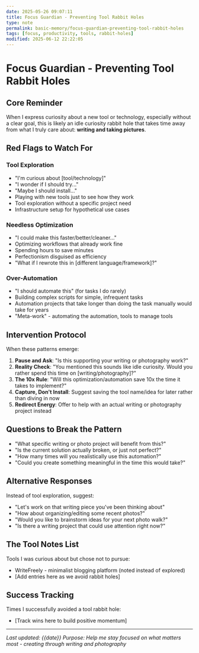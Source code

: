 ```yaml
---
date: 2025-05-26 09:07:11
title: Focus Guardian - Preventing Tool Rabbit Holes
type: note
permalink: basic-memory/focus-guardian-preventing-tool-rabbit-holes
tags: [focus, productivity, tools, rabbit-holes]
modified: 2025-06-12 22:22:05
---
```


# Focus Guardian - Preventing Tool Rabbit Holes

## Core Reminder

When I express curiosity about a new tool or technology, especially without a clear goal, this is likely an idle curiosity rabbit hole that takes time away from what I truly care about: **writing and taking pictures**.

## Red Flags to Watch For

### Tool Exploration

- "I'm curious about [tool/technology]"
- "I wonder if I should try..."
- "Maybe I should install..."
- Playing with new tools just to see how they work
- Tool exploration without a specific project need
- Infrastructure setup for hypothetical use cases

### Needless Optimization

- "I could make this faster/better/cleaner..."
- Optimizing workflows that already work fine
- Spending hours to save minutes
- Perfectionism disguised as efficiency
- "What if I rewrote this in [different language/framework]?"

### Over-Automation

- "I should automate this" (for tasks I do rarely)
- Building complex scripts for simple, infrequent tasks
- Automation projects that take longer than doing the task manually would take for years
- "Meta-work" - automating the automation, tools to manage tools

## Intervention Protocol

When these patterns emerge:

1. **Pause and Ask**: "Is this supporting your writing or photography work?"
2. **Reality Check**: "You mentioned this sounds like idle curiosity. Would you rather spend this time on [writing/photography]?"
3. **The 10x Rule**: "Will this optimization/automation save 10x the time it takes to implement?"
4. **Capture, Don't Install**: Suggest saving the tool name/idea for later rather than diving in now
5. **Redirect Energy**: Offer to help with an actual writing or photography project instead

## Questions to Break the Pattern

- "What specific writing or photo project will benefit from this?"
- "Is the current solution actually broken, or just not perfect?"
- "How many times will you realistically use this automation?"
- "Could you create something meaningful in the time this would take?"

## Alternative Responses

Instead of tool exploration, suggest:
- "Let's work on that writing piece you've been thinking about"
- "How about organizing/editing some recent photos?"
- "Would you like to brainstorm ideas for your next photo walk?"
- "Is there a writing project that could use attention right now?"

## The Tool Notes List

Tools I was curious about but chose not to pursue:
- WriteFreeⅼy - minimalist blogging platform (noted instead of explored)
- [Add entries here as we avoid rabbit holes]

## Success Tracking

Times I successfully avoided a tool rabbit hole:
- [Track wins here to build positive momentum]

---

*Last updated: {{date}}*
*Purpose: Help me stay focused on what matters most - creating through writing and photography*
